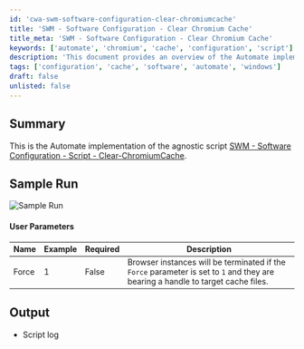 ```yaml
---
id: 'cwa-swm-software-configuration-clear-chromiumcache'
title: 'SWM - Software Configuration - Clear Chromium Cache'
title_meta: 'SWM - Software Configuration - Clear Chromium Cache'
keywords: ['automate', 'chromium', 'cache', 'configuration', 'script']
description: 'This document provides an overview of the Automate implementation of the agnostic script for clearing the Chromium cache. It includes user parameters, sample run images, and output details for effective software configuration management.'
tags: ['configuration', 'cache', 'software', 'automate', 'windows']
draft: false
unlisted: false
---
```

## Summary

This is the Automate implementation of the agnostic script [SWM - Software Configuration - Script - Clear-ChromiumCache](https://proval.itglue.com/DOC-5078775-10371996).

## Sample Run

![Sample Run](..\..\..\static\img\Chromium-Caches---Clear\image_1.png)

#### User Parameters

| Name   | Example | Required | Description                                                                                                                                                     |
|--------|---------|----------|-----------------------------------------------------------------------------------------------------------------------------------------------------------------|
| Force  | 1       | False    | Browser instances will be terminated if the `Force` parameter is set to `1` and they are bearing a handle to target cache files.                             |

## Output

- Script log


